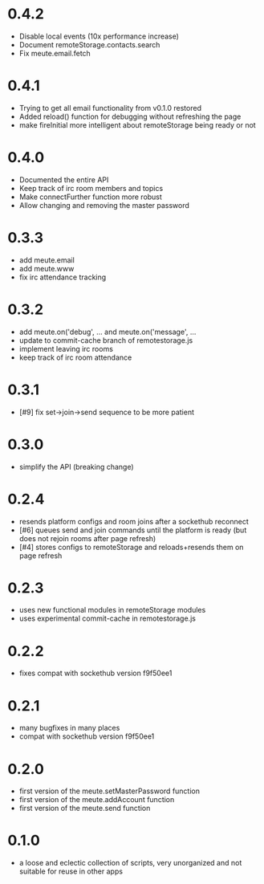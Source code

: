 # 0.4.2

* Disable local events (10x performance increase)
* Document remoteStorage.contacts.search
* Fix meute.email.fetch

# 0.4.1

* Trying to get all email functionality from v0.1.0 restored
* Added reload() function for debugging without refreshing the page
* make fireInitial more intelligent about remoteStorage being ready or not

# 0.4.0

* Documented the entire API
* Keep track of irc room members and topics
* Make connectFurther function more robust
* Allow changing and removing the master password

# 0.3.3

* add meute.email
* add meute.www
* fix irc attendance tracking

# 0.3.2

* add meute.on('debug', ... and meute.on('message', ...
* update to commit-cache branch of remotestorage.js
* implement leaving irc rooms
* keep track of irc room attendance

# 0.3.1

* [#9] fix set->join->send sequence to be more patient

# 0.3.0

* simplify the API (breaking change)

# 0.2.4

* resends platform configs and room joins after a sockethub reconnect
* [#6] queues send and join commands until the platform is ready (but does not rejoin rooms after page refresh)
* [#4] stores configs to remoteStorage and reloads+resends them on page refresh

# 0.2.3

* uses new functional modules in remoteStorage modules
* uses experimental commit-cache in remotestorage.js

# 0.2.2

* fixes compat with sockethub version f9f50ee1

# 0.2.1

* many bugfixes in many places
* compat with sockethub version f9f50ee1

# 0.2.0

* first version of the meute.setMasterPassword function
* first version of the meute.addAccount function
* first version of the meute.send function

# 0.1.0

* a loose and eclectic collection of scripts, very unorganized and not suitable for reuse in other apps